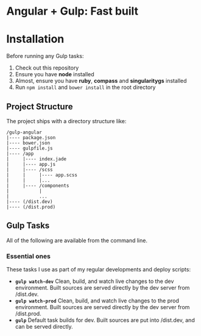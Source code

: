 # Angular + Gulp: Fast built

# Installation

Before running any Gulp tasks:

1. Check out this repository
2. Ensure you have **node** installed
4. Almost, ensure you have **ruby**, **compass** and **singularitygs** installed
3. Run `npm install` and `bower install` in the root directory

## Project Structure

The project ships with a directory structure like:

    /gulp-angular
    |---- package.json
    |---- bower.json
    |---- gulpfile.js
    |---- /app
    |     |---- index.jade
    |     |---- app.js
    |     |---- /scss
    |     |     |---- app.scss
    |     |     |...
    |     |---- /components
    |           |
    |           ...
    |---- (/dist.dev)
    |---- (/dist.prod)
    
## Gulp Tasks

All of the following are available from the command line.

### Essential ones

These tasks I use as part of my regular developments and deploy scripts:

- __`gulp watch-dev`__ Clean, build, and watch live changes to the dev environment. Built sources are served directly by the dev server from /dist.dev.
- __`gulp watch-prod`__ Clean, build, and watch live changes to the prod environment. Built sources are served directly by the dev server from /dist.prod.
- __`gulp`__ Default task builds for dev. Built sources are put into /dist.dev, and can be served directly.
